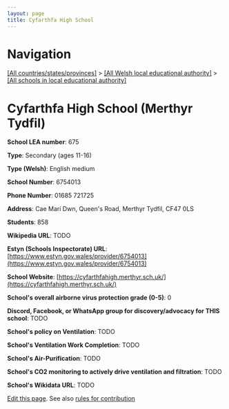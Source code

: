 ```yaml
---
layout: page
title: Cyfarthfa High School
---
```

# Navigation

[[All countries/states/provinces]](../../..) > [[All Welsh local educational authority]](../..) > [[All schools in local educational authority]](..)

# Cyfarthfa High School (Merthyr Tydfil)

**School LEA number**: 675

**Type**: Secondary (ages 11-16)

**Type (Welsh)**: English medium

**School Number**: 6754013

**Phone Number**: 01685 721725

**Address**: Cae Mari Dwn, Queen's Road, Merthyr Tydfil, CF47 0LS

**Students**: 858

**Wikipedia URL**: TODO

**Estyn (Schools Inspectorate) URL**: [https://www.estyn.gov.wales/provider/6754013](https://www.estyn.gov.wales/provider/6754013)

**School Website**: [https://cyfarthfahigh.merthyr.sch.uk/](https://cyfarthfahigh.merthyr.sch.uk/)

**School's overall airborne virus protection grade (0-5)**: 0

**Discord, Facebook, or WhatsApp group for discovery/advocacy for THIS school**: TODO

**School's policy on Ventilation**: TODO

**School's Ventilation Work Completion**: TODO

**School's Air-Purification**: TODO

**School's CO2 monitoring to actively drive ventilation and filtration**: TODO

**School's Wikidata URL**: TODO




[Edit this page](https://github.com/ventilate-schools/Wales/edit/prif/./Merthyr_Tydfil/Cyfarthfa_High_School.md). See also [rules for contribution](../../../contribution-rules/)